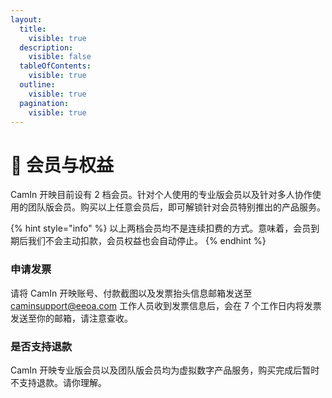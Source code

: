 ```yaml
---
layout:
  title:
    visible: true
  description:
    visible: false
  tableOfContents:
    visible: true
  outline:
    visible: true
  pagination:
    visible: true
---
```


# 🌟 会员与权益

CamIn 开映目前设有 2 档会员。针对个人使用的专业版会员以及针对多人协作使用的团队版会员。购买以上任意会员后，即可解锁针对会员特别推出的产品服务。

{% hint style="info" %}
以上两档会员均不是连续扣费的方式。意味着，会员到期后我们不会主动扣款，会员权益也会自动停止。
{% endhint %}

### 申请发票

请将 CamIn 开映账号、付款截图以及发票抬头信息邮箱发送至 caminsupport@eeoa.com 工作人员收到发票信息后，会在 7 个工作日内将发票发送至你的邮箱，请注意查收。

### 是否支持退款

CamIn 开映专业版会员以及团队版会员均为虚拟数字产品服务，购买完成后暂时不支持退款。请你理解。
